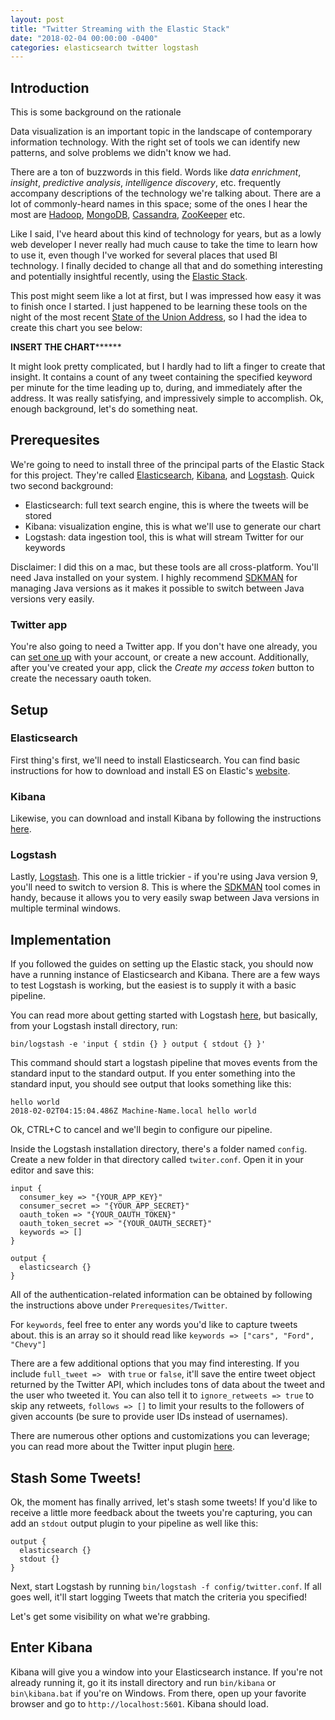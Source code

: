 ```yaml
---
layout: post
title: "Twitter Streaming with the Elastic Stack"
date: "2018-02-04 00:00:00 -0400"
categories: elasticsearch twitter logstash
---
```


## Introduction
This is some background on the rationale 

Data visualization is an important topic in the landscape of contemporary information technology.
With the right set of tools we can identify new patterns, and solve problems we didn't
know we had.

There are a ton of buzzwords in this field. Words like _data enrichment_, _insight_, _predictive analysis_,
_intelligence discovery_, etc. frequently accompany descriptions of the technology
we're talking about. There are a lot of commonly-heard names in this space; some
of the ones I hear the most are [Hadoop](), [MongoDB](), [Cassandra](), [ZooKeeper]() etc.

Like I said, I've heard about this kind of technology for years, but as a lowly
web developer I never really had much cause to take the time to learn how to
use it, even though I've worked for several places that used BI technology.
I finally decided to change all that and do something interesting and potentially
insightful recently, using the [Elastic Stack]().

This post might seem like a lot at first, but I was impressed how easy it was
to finish once I started. I just happened to be learning these tools on the
night of the most recent [State of the Union Address](), so I had the idea to
create this chart you see below:

************************INSERT THE CHART******************************

It might look pretty complicated, but I hardly had to lift a finger to create
that insight. It contains a count of any tweet containing the specified keyword
per minute for the time leading up to, during, and immediately after the address.
It was really satisfying, and impressively simple to accomplish. Ok, enough
background, let's do something neat.

## Prerequesites
We're going to need to install three of the principal parts of the Elastic Stack
for this project. They're called [Elasticsearch](), [Kibana](), and [Logstash]().
Quick two second background:

* Elasticsearch: full text search engine, this is where the tweets will be stored
* Kibana: visualization engine, this is what we'll use to generate our chart
* Logstash: data ingestion tool, this is what will stream Twitter for our keywords

Disclaimer: I did this on a mac, but these tools are all cross-platform. You'll
need Java installed on your system. I highly recommend [SDKMAN]() for managing
Java versions as it makes it possible to switch between Java versions very easily.

### Twitter app
You're also going to need a Twitter app. If you don't have one already, you can
[set one up](https://dev.twitter.com/apps/new) with your account, or create a
new account. Additionally, after you've created your app, click the
_Create my access token_ button to create the necessary oauth token.

## Setup
### Elasticsearch
First thing's first, we'll need to install Elasticsearch. You can find basic
instructions for how to download and install ES on Elastic's
[website](https://www.elastic.co/downloads/elasticsearch).

### Kibana
Likewise, you can download and install Kibana by following the instructions
[here](https://www.elastic.co/downloads/kibana).

### Logstash
Lastly, [Logstash](https://www.elastic.co/guide/en/logstash/current/installing-logstash.html).
This one is a little trickier - if you're using Java version 9, you'll need to
switch to version 8. This is where the [SDKMAN]() tool comes in handy, because it allows
you to very easily swap between Java versions in multiple terminal windows.

## Implementation
If you followed the guides on setting up the Elastic stack, you should now have
a running instance of Elasticsearch and Kibana. There are a few ways to test Logstash
is working, but the easiest is to supply it with a basic pipeline.

You can read more about getting started with Logstash
[here](https://www.elastic.co/guide/en/logstash/current/first-event.html), but
basically, from your Logstash install directory, run:
```
bin/logstash -e 'input { stdin {} } output { stdout {} }'
```

This command should start a logstash pipeline that moves events from the
standard input to the standard output. If you enter something into the standard
input, you should see output that looks something like this:

```
hello world
2018-02-02T04:15:04.486Z Machine-Name.local hello world
```

Ok, CTRL+C to cancel and we'll begin to configure our pipeline.

Inside the Logstash installation directory, there's a folder named `config`.
Create a new folder in that directory called `twiter.conf`. Open it in your
editor and save this:

```
input {
  consumer_key => "{YOUR_APP_KEY}"
  consumer_secret => "{YOUR_APP_SECRET}"
  oauth_token => "{YOUR_OAUTH_TOKEN}"
  oauth_token_secret => "{YOUR_OAUTH_SECRET}"
  keywords => []
}

output {
  elasticsearch {}
}
```

All of the authentication-related information can be obtained by following the
instructions above under `Prerequesites/Twitter`.

For `keywords`, feel free to enter any words you'd like to capture tweets about.
this is an array so it should read like `keywords => ["cars", "Ford", "Chevy"]`

There are a few additional options that you may find interesting. If you include
`full_tweet => ` with `true` or `false`, it'll save the entire tweet object
returned by the Twitter API, which includes tons of data about the tweet and the
user who tweeted it. You can also tell it to `ignore_retweets => true` to skip
any retweets, `follows => []` to limit your results to the followers of given
accounts (be sure to provide user IDs instead of usernames).

There are numerous other options and customizations you can leverage; you can
read more about the Twitter input plugin [here](https://www.elastic.co/guide/en/logstash/5.5/plugins-inputs-twitter.html).

## Stash Some Tweets!
Ok, the moment has finally arrived, let's stash some tweets! If you'd like to
receive a little more feedback about the tweets you're capturing, you can add
an `stdout` output plugin to your pipeline as well like this:

```
output {
  elasticsearch {}
  stdout {}
}
```

Next, start Logstash by running `bin/logstash -f config/twitter.conf`. If all
goes well, it'll start logging Tweets that match the criteria you specified!

Let's get some visibility on what we're grabbing.

## Enter Kibana
Kibana will give you a window into your Elasticsearch instance. If you're not already
running it, go it its install directory and run `bin/kibana` or `bin\kibana.bat` if
you're on Windows. From there, open up your favorite browser and go to `http://localhost:5601`.
Kibana should load.


